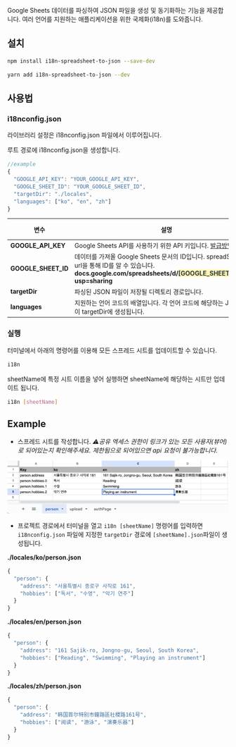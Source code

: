 Google Sheets 데이터를 파싱하여 JSON 파일을 생성 및 동기화하는 기능을 제공합니다.
여러 언어를 지원하는 애플리케이션을 위한 국제화(i18n)를 도와줍니다.

## 설치

```bash
npm install i18n-spreadsheet-to-json --save-dev
```

```bash
yarn add i18n-spreadsheet-to-json --dev
```

## 사용법

### i18nconfig.json

라이브러리 설정은 i18nconfig.json 파일에서 이루어집니다.

루트 경로에 i18nconfig.json을 생성합니다.

```js
//example
{
  "GOOGLE_API_KEY": "YOUR_GOOGLE_API_KEY",
  "GOOGLE_SHEET_ID": "YOUR_GOOGLE_SHEET_ID",
  "targetDir": "./locales",
  "languages": ["ko", "en", "zh"]
}

```

| 변수                | 설명                                                                                         | 필수 여부 | 기본값       |
| ------------------- | -------------------------------------------------------------------------------------------- | --------- | ------------ |
| **GOOGLE_API_KEY**  | Google Sheets API를 사용하기 위한 API 키입니다. [발급방법](https://developers.google.com/maps/documentation/javascript/get-api-key)                                              | required  | -            |
| **GOOGLE_SHEET_ID** | 데이터를 가져올 Google Sheets 문서의 ID입니다. spreadSheets의 url을 통해 ID를 알 수 있습니다.  <b>docs.google.com/spreadsheets/d/<span style="color: #2D3748; background-color:#fff5b1;">[GOOGLE_SHEET_ID]</span>/edit?usp=sharing</b>                                     | required  | -            |
| **targetDir**       | 파싱된 JSON 파일이 저장될 디렉토리 경로입니다.                                               | required  | -            |
| **languages**       | 지원하는 언어 코드의 배열입니다. 각 언어 코드에 해당하는 JSON 파일이 targetDir에 생성됩니다. | optional  | ["ko", "en"] |

### 실행

터미널에서 아래의 명령어를 이용해 모든 스프레드 시트를 업데이트할 수 있습니다.

```bash
i18n
```

sheetName에 특정 시트 이름을 넣어 실행하면 sheetName에 해당하는 시트만 업데이트 됩니다.

```bash
i18n [sheetName]
```

## Example

- 스프레드 시트를 작성합니다. <I>⚠공유 엑세스 권한이 링크가 있는 모든 사용자(뷰어)로 되어있는지 확인해주세요. 제한됨으로 되어있으면 api 요청이 불가능합니다.</I>

<img width="841" src="./image/sheetExample.png">

- 프로젝트 경로에서 터미널을 열고 `i18n [sheetName]` 명령어를 입력하면 `i18nconfig.json` 파일에 지정한 `targetDir` 경로에 `[sheetName].json`파일이 생성됩니다.

<b>./locales/ko/person.json</b>

```js
{
  "person": {
    "address": "서울특별시 종로구 사직로 161",
    "hobbies": ["독서", "수영", "악기 연주"]
  }
}
```

<b>./locales/en/person.json</b>

```js
{
  "person": {
    "address": "161 Sajik-ro, Jongno-gu, Seoul, South Korea",
    "hobbies": ["Reading", "Swimming", "Playing an instrument"]
  }
}
```

<b>./locales/zh/person.json</b>

```js
{
  "person": {
    "address": "韩国首尔特别市鐘路區社稷路161号",
    "hobbies": ["阅读", "游泳", "演奏乐器"]
  }
}

```

